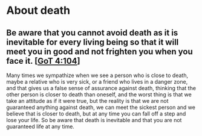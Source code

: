 # About death

## Be aware that you cannot avoid death as it is inevitable for every living being so that it will meet you in good and not frighten you when you face it. [[GoT 4:104](./references.md/#GoT)]

Many times we sympathize when we see a person who is close to death, maybe a relative who is very sick, or a friend who lives in a danger zone, and that gives us a false sense of assurance against death, thinking that the other person is closer to death than oneself, and the worst thing is that we take an attitude as if it were true, but the reality is that we are not guaranteed anything against death, we can meet the sickest person and we believe that is closer to death, but at any time you can fall off a step and lose your life. So be aware that death is inevitable and that you are not guaranteed life at any time. 
